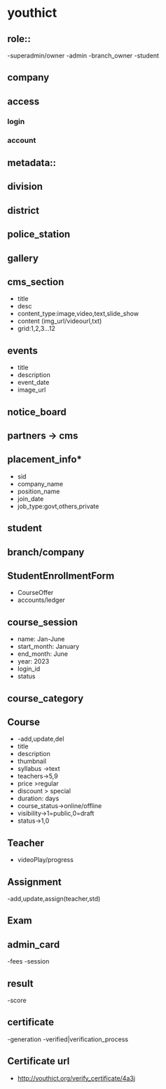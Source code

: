 # youthict

## role::
-superadmin/owner
-admin
-branch_owner
-student

## company

## access

### login

### account


## metadata::

## division
## district
## police_station

## gallery

## cms_section
* title
* desc
* content_type:image,video,text,slide_show
* content (img_url/videourl,txt)
* grid:1,2,3...12

## events
* title
* description
* event_date
* image_url

## notice_board
## partners -> cms

## placement_info*
* sid
* company_name
* position_name
* join_date
* job_type:govt,others,private

## student

## branch/company

## StudentEnrollmentForm
 - CourseOffer
 - accounts/ledger
 
## course_session
* name: Jan-June
* start_month: January
* end_month: June
* year: 2023
* login_id
* status


## course_category
## Course
* -add,update,del
* title
* description
* thumbnail
* syllabus ->text
* teachers->5,9
* price >regular
* discount > special
* duration: days
* course_status->online/offline
* visibility->1=public,0=draft
* status->1,0


## Teacher

* videoPlay/progress

## Assignment
 -add,update,assign(teacher,std)

## Exam
## admin_card
-fees
-session

## result
-score

## certificate
-generation
-verified|verification_process

## Certificate url
* http://youthict.org/verify_certificate/4a3j